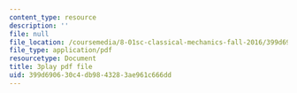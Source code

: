 ```yaml
---
content_type: resource
description: ''
file: null
file_location: /coursemedia/8-01sc-classical-mechanics-fall-2016/399d690630c4db9843283ae961c666dd_OwNr82QgkP8.pdf
file_type: application/pdf
resourcetype: Document
title: 3play pdf file
uid: 399d6906-30c4-db98-4328-3ae961c666dd
---
```

